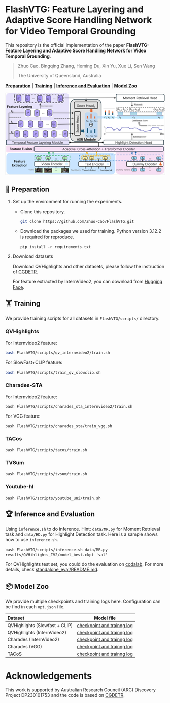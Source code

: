 # FlashVTG: Feature Layering and Adaptive Score Handling Network for Video Temporal Grounding

This repository is the official implementation of the paper **FlashVTG: Feature Layering and Adaptive Score Handling Network for Video Temporal Grounding**.

> Zhuo Cao, Bingqing Zhang, Heming Du, Xin Yu, Xue Li, Sen Wang
>
> The University of Queensland, Australia

[**Preparation**](#-Preparation) | [**Training**](#-training) | [**Inference and Evaluation**](#-Inference-and-Evaluation) | [**Model Zoo**](#-model-zoo)

<p align="center"><img width="850" src="figure/model.png"></p>

## 🔨 Preparation

1. Set up the environment for running the experiments.

   - Clone this repository.

     ```bash
     git clone https://github.com/Zhuo-Cao/FlashVTG.git
     ```

   - Download the packages we used for training. Python version 3.12.2 is required for reproduce.

     `pip install -r requirements.txt`

2. Download datasets

   Download QVHighlights and other datasets, please follow the instruction of [CGDETR](https://github.com/wjun0830/CGDETR/).

   For feature extracted by InternVideo2, you can download from [Hugging Face](https://huggingface.co/datasets/cg1177/qvhighlight_internvideo2_videoclip_6b_w2s).

## 🏋️ Training

We provide training scripts for all datasets in `FlashVTG/scripts/` directory.

### QVHighlights

For Internvideo2 feature:

```bash
bash FlashVTG/scripts/qv_internvideo2/train.sh
```

For SlowFast+CLIP feature:

```bash
bash FlashVTG/scripts/train_qv_slowclip.sh
```

### Charades-STA

For Internvideo2 feature:

```shell
bash FlashVTG/scripts/charades_sta_internvideo2/train.sh
```

For VGG feature:

```shell
bash FlashVTG/scripts/charades_sta/train_vgg.sh
```

### TACos

```shell
bash FlashVTG/scripts/tacos/train.sh
```

### TVSum

```shell
bash FlashVTG/scripts/tvsum/train.sh
```

### Youtube-hl

```shell
bash FlashVTG/scripts/youtube_uni/train.sh
```

## 🏆 Inference and Evaluation

Using ``inference.sh`` to do inference. Hint: ``data/MR.py`` for Moment Retrieval task and ``data/HD.py`` for Highlight Detection task. Here is a sample shows how to use ``inference.sh``.

```shell
bash FlashVTG/scripts/inference.sh data/MR.py results/QVHihlights_IV2/model_best.ckpt 'val'
```

For QVHighlights test set, you could do the evaluation on [codalab](https://codalab.lisn.upsaclay.fr/competitions/6937). For more details, check [standalone_eval/README.md]().

## 📦 Model Zoo

We provide multiple checkpoints and training logs here. Configuration can be find in each ``opt.json`` file.

| Dataset                        | Model file                                                   |
| :----------------------------- | ------------------------------------------------------------ |
| QVHighlights (Slowfast + CLIP) | [checkpoint and trainng log](https://www.dropbox.com/scl/fo/5p45sbdyw66dyd7uerqlu/ADa-udzNY7qINE72gU17ktQ?rlkey=x9vtaf6vseenja6yz4h9faycb&st=emtgjqyb&dl=0) |
| QVHighlights (InternVideo2)    | [checkpoint and trainng log](https://www.dropbox.com/scl/fo/19ayu7qtfyo5k4qc1rlz8/ALSHdXX4bKfq8Jwet36zQQY?rlkey=xwqb2tdxjzpq2ydx3qof30484&st=ahdmmatn&dl=0) |
| Charades (InternVideo2)        | [checkpoint and trainng log](https://www.dropbox.com/scl/fo/vxzx7o6221w35wx58655k/AN0tWBPRsvW9akunEYFSO0U?rlkey=8yt1guzfqqybiim4l5nfw4siy&st=xsp6juc9&dl=0) |
| Charades (VGG)                 | [checkpoint and trainng log](https://www.dropbox.com/scl/fo/2z5o51f4fmirduzdz6jw6/AEOjqAtcKdYgBKZDuIfqzjw?rlkey=7xyai6h0ct5npcr4jwja4vjkc&st=25wjllzd&dl=0) |
| TACoS                          | [checkpoint and trainng log](https://www.dropbox.com/scl/fo/ul45aq5zkgzzb8k9wh70p/AL1rSpma3xwkhyHvMvWjFkc?rlkey=4ed8t64t7tdg3wssveoosvr82&st=xpmp5r9a&dl=0) |



# Acknowledgements

This work is supported by Australian Research Council (ARC) Discovery Project DP230101753 and the code is based on [CGDETR](https://github.com/wjun0830/CGDETR/).